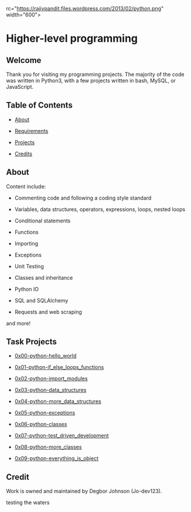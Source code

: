 rc="https://rajivpandit.files.wordpress.com/2013/02/python.png" width="600">



# Higher-level programming



## Welcome

Thank you for visiting my programming projects. The majority of the code was written in Python3, with a few projects written in bash, MySQL, or JavaScript.



## Table of Contents

* [About](#about)

* [Requirements](#requirements)

* [Projects](#projects)

* [Credits](#credits)



## About

Content include:

- Commenting code and following a coding style standard

- Variables, data structures, operators, expressions, loops, nested loops

- Conditional statements

- Functions

- Importing

- Exceptions

- Unit Testing

- Classes and inheritance

- Python IO

- SQL and SQLAlchemy

- Requests and web scraping

and more!



## Task Projects

- [0x00-python-hello_world](./0x00-python-hello_world)

- [0x01-python-if_else_loops_functions](./0x01-python-if_else_loops_functions)

- [0x02-python-import_modules](./0x02-python-import_modules)

- [0x03-python-data_structures](./0x03-python-data_structures)

- [0x04-python-more_data_structures](./0x04-python-more_data_structures)

- [0x05-python-exceptions](./0x05-python-exceptions)

- [0x06-python-classes](./0x06-python-classes)

- [0x07-python-test_driven_development](./0x07-python-test_driven_development)

- [0x08-python-more_classes](./0x08-python-more_classes)

- [0x09-python-everything_is_object](./0x09-python-everything_is_object)



## Credit
Work is owned and maintained by Degbor Johnson (Jo-dev123).

testing the waters
